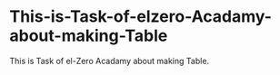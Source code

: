 # This-is-Task-of-elzero-Acadamy-about-making-Table
This is Task of el-Zero Acadamy about making Table.
